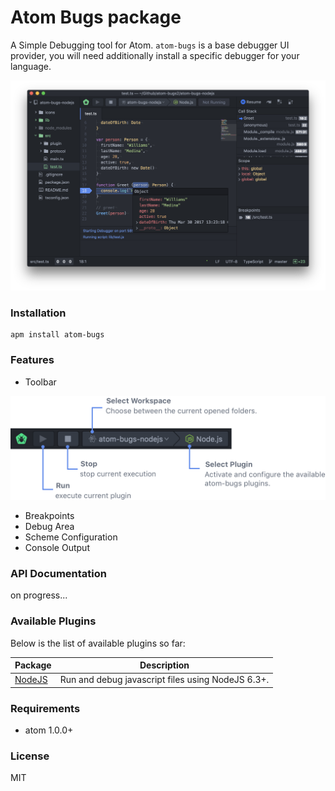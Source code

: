 # Atom Bugs package

A Simple Debugging tool for Atom. `atom-bugs` is a base debugger UI provider, you will need  additionally install a specific debugger for your language.

![preview](assets/preview.png)

### Installation

```
apm install atom-bugs
```

### Features

- Toolbar

![toolbar](assets/toolbar-preview.png)


- Breakpoints
- Debug Area
- Scheme Configuration
- Console Output

### API Documentation

on progress...

### Available Plugins

Below is the list of available plugins so far:

Package|Description
---|---
[NodeJS](https://atom.io/packages/atom-bugs-nodejs)|Run and debug javascript files using NodeJS 6.3+.

### Requirements
- atom 1.0.0+

### License

MIT
